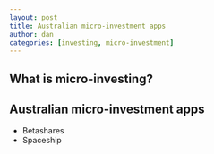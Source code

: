 ```yaml
---
layout: post
title: Australian micro-investment apps
author: dan
categories: [investing, micro-investment]
---
```


## What is micro-investing?

## Australian micro-investment apps

- Betashares
- Spaceship
